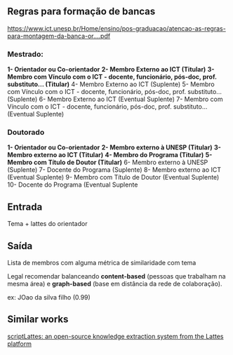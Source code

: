 

## Regras para formação de bancas
https://www.ict.unesp.br/Home/ensino/pos-graduacao/atencao-as-regras-para-montagem-da-banca-or....pdf

### Mestrado:

**1- Orientador ou Co-orientador**
**2- Membro Externo ao ICT (Titular)**
**3- Membro com Vínculo com o ICT - docente, funcionário, pós-doc, prof. substituto... (Titular)**
4- Membro Externo ao ICT (Suplente)
5- Membro com Vínculo com o ICT - docente, funcionário, pós-doc, prof. substituto... (Suplente)
6- Membro Externo ao ICT (Eventual Suplente)
7- Membro com Vínculo com o ICT - docente, funcionário, pós-doc, prof. substituto... (Eventual Suplente)



### Doutorado
**1- Orientador ou Co-orientador**
**2- Membro externo à UNESP (Titular)**
**3- Membro externo ao ICT (Titular)**
**4- Membro do Programa (Titular)**
**5- Membro com Título de Doutor (Titular)**
6- Membro externo à UNESP (Suplente)
7- Docente do Programa (Suplente)
8- Membro externo ao ICT (Eventual Suplente)
9- Membro com Título de Doutor (Eventual Suplente)
10- Docente do Programa (Eventual Suplente


## Entrada
Tema + lattes do orientador



## Saída
Lista de membros com alguma métrica de similaridade com tema

Legal recomendar balanceando **content-based** (pessoas que trabalham na mesma área) e **graph-based** (base em distância da rede de colaboração).


ex:
JOao da silva filho (0.99)



## Similar works
[scriptLattes: an open-source knowledge extraction system from the Lattes platform](https://journal-bcs.springeropen.com/counter/pdf/10.1007/BF03194511.pdf)

